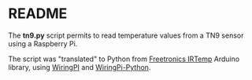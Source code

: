 # README

The <b>tn9.py</b> script permits to read temperature values from a TN9 sensor using a Raspberry Pi.

The script was "translated" to Python from <a href="https://github.com/freetronics/IRTemp">Freetronics IRTemp</a> Arduino library, using <a href="http://wiringpi.com/">WiringPI</a> and <a href="https://github.com/WiringPi/WiringPi-Python">WiringPi-Python</a>. 


